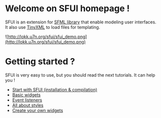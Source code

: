 # Welcome on SFUI homepage ! #

SFUI is an extension for [SFML library](http://www.sfml-dev.org/index.php) that enable modeling user interfaces.
It also use [TinyXML](http://www.grinninglizard.com/tinyxml/index.html) to load files for templating.

![http://lokk.u7n.org/sfui/sfui_demo.png](http://lokk.u7n.org/sfui/sfui_demo.png)

# Getting started ? #

SFUI is very easy to use, but you should read the next tutorials. It can help you !

  * [Start with SFUI (installation & compilation)](Tutorial_Start.md)
  * [Basic widgets](Tutorial_BasicWidgets.md)
  * [Event listeners](Tutorial_Events.md)
  * [All about styles](Tutorial_Styles.md)
  * [Create your own widgets](Tutorial_CustomWidgets.md)